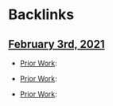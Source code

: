 
# Backlinks
## [February 3rd, 2021](<February 3rd, 2021.md>)
- [Prior Work](<Prior Work.md>):

- [Prior Work](<Prior Work.md>):

- [Prior Work](<Prior Work.md>):

